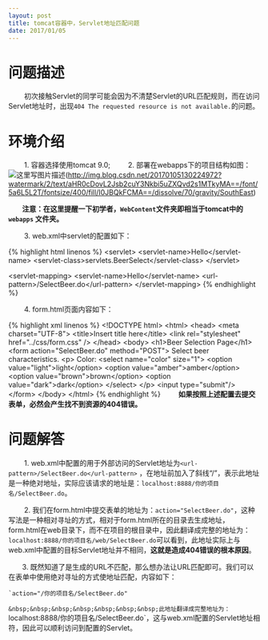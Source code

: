 ```yaml
---
layout: post
title: tomcat容器中，Servlet地址匹配问题
date: 2017/01/05
---
```

# 问题描述
&nbsp;&nbsp;&nbsp;&nbsp;&nbsp;&nbsp;&nbsp;&nbsp;初次接触Servlet的同学可能会因为不清楚Servlet的URL匹配规则，而在访问Servlet地址时，出现`404 The requested resource is not available.`的问题。

# 环境介绍

&nbsp;&nbsp;&nbsp;&nbsp;&nbsp;&nbsp;&nbsp; 1. 容器选择使用tomcat 9.0;
&nbsp;&nbsp;&nbsp;&nbsp;&nbsp;&nbsp;&nbsp; 2. 部署在webapps下的项目结构如图：
![这里写图片描述]()(http://img.blog.csdn.net/20170105130224972?watermark/2/text/aHR0cDovL2Jsb2cuY3Nkbi5uZXQvd2s1MTkyMA==/font/5a6L5L2T/fontsize/400/fill/I0JBQkFCMA==/dissolve/70/gravity/SouthEast)


&nbsp;&nbsp;&nbsp;&nbsp;&nbsp;&nbsp;&nbsp;**注意：在这里提醒一下初学者，`WebContent`文件夹即相当于tomcat中的`webapps` 文件夹。**

&nbsp;&nbsp;&nbsp;&nbsp;&nbsp;&nbsp;&nbsp; 3. web.xml中servlet的配置如下：

{% highlight html linenos %}
 \<servlet\>
\<servlet-name\>Hello\</servlet-name\>
\<servlet-class\>servlets.BeerSelect\</servlet-class\>
  \</servlet\>
  
  \<servlet-mapping\>
\<servlet-name\>Hello\</servlet-name\>
\<url-pattern\>/SelectBeer.do\</url-pattern\>
  \</servlet-mapping\>
{% endhighlight %}

&nbsp;&nbsp;&nbsp;&nbsp;&nbsp;&nbsp;&nbsp; 4. form.html页面内容如下：

{% highlight xml linenos %}
\<!DOCTYPE html\>
\<html\>
\<head\>
\<meta charset="UTF-8"\>
\<title\>Insert title here\</title\>
\<link rel="stylesheet" href="../css/form.css" /\>
\</head\>
\<body\>
   \<h1\>Beer Selection Page\</h1\>
   \<form action="SelectBeer.do" method="POST"\>
   Select beer characteristics.
   \<p\>
  Color:
  \<select name="color" size="1"\>
 \<option value="light"\>light\</option\>
 \<option value="amber"\>amber\</option\>
 \<option value="brown"\>brown\</option\>
 \<option value="dark"\>dark\</option\>
  \</select\>
   \</p\>
   \<input type="submit"/\>
   \</form\>
\</body\>
\</html\>
{% endhighlight %}
&nbsp;&nbsp;&nbsp;&nbsp;&nbsp;&nbsp;&nbsp; **如果按照上述配置去提交表单，必然会产生找不到资源的404错误。**

# 问题解答

&nbsp;&nbsp;&nbsp;&nbsp;&nbsp;&nbsp;&nbsp; 1. web.xml中配置的用于外部访问的Servlet地址为`<url-pattern>/SelectBeer.do</url-pattern>` ，在地址前加入了斜线“/”，表示此地址是一种绝对地址，实际应该请求的地址是：`localhost:8888/你的项目名/SelectBeer.do`。

&nbsp;&nbsp;&nbsp;&nbsp;&nbsp;&nbsp;&nbsp; 2. 我们在form.html中提交表单的地址为：`action="SelectBeer.do"`，这种写法是一种相对寻址的方式，相对于form.html所在的目录去生成地址，form.html在web目录下，而不在项目的根目录中，因此翻译成完整的地址为：`localhost:8888/你的项目名/web/SelectBeer.do`可以看到，此地址实际上与web.xml中配置的目标Servlet地址并不相同，**这就是造成404错误的根本原因**。

&nbsp;&nbsp;&nbsp;&nbsp;&nbsp;&nbsp;&nbsp;3. 既然知道了是生成的URL不匹配，那么想办法让URL匹配即可。我们可以在表单中使用绝对寻址的方式使地址匹配，内容如下：

```
`action="/你的项目名/SelectBeer.do"
```
`&nbsp;&nbsp;&nbsp;&nbsp;&nbsp;&nbsp;&nbsp;此地址翻译成完整地址为：`localhost:8888/你的项目名/SelectBeer.do`，这与web.xml配置的Servlet地址相符，因此可以顺利访问到配置的Servlet。

